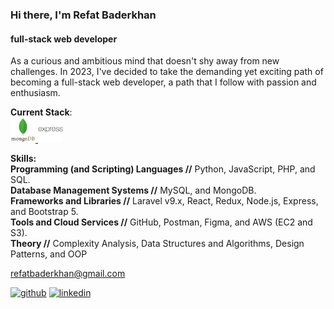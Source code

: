 ### Hi there, I'm Refat Baderkhan
#### full-stack web developer
As a curious and ambitious mind that doesn't shy away from new challenges. In 2023, I've decided to take the demanding yet exciting path of becoming a full-stack web developer, a path that I follow with passion and enthusiasm.

**Current Stack**:  
<a href="https://www.mongodb.com/" target="_blank" rel="noreferrer"> <img src="https://raw.githubusercontent.com/devicons/devicon/master/icons/mongodb/mongodb-original-wordmark.svg" alt="mongodb" width="40" height="40"/> </a><a href="https://expressjs.com" target="_blank" rel="noreferrer"> <img src="https://raw.githubusercontent.com/devicons/devicon/master/icons/express/express-original-wordmark.svg" alt="express" width="40" height="40"/> </a>


**Skills:**  
**Programming (and Scripting) Languages //** Python, JavaScript, PHP, and SQL.  
**Database Management Systems //** MySQL, and MongoDB.  
**Frameworks and Libraries  //** Laravel v9.x, React, Redux, Node.js, Express, and Bootstrap 5.  
**Tools and Cloud Services //** GitHub, Postman, Figma, and AWS (EC2 and S3).  
**Theory //** Complexity Analysis, Data Structures and Algorithms, Design Patterns, and OOP  

refatbaderkhan@gmail.com 


[<img src='https://cdn.jsdelivr.net/npm/simple-icons@3.0.1/icons/github.svg' alt='github' height='40'>](https://github.com/https://github.com/refatbaderkhan)  [<img src='https://cdn.jsdelivr.net/npm/simple-icons@3.0.1/icons/linkedin.svg' alt='linkedin' height='40'>](https://www.linkedin.com/in/https://www.linkedin.com/in/refatbaderkhan//)  

